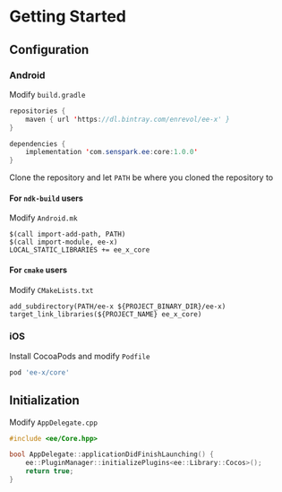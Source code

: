 # Getting Started
## Configuration
### Android
Modify `build.gradle`
```java
repositories {
    maven { url 'https://dl.bintray.com/enrevol/ee-x' }
}

dependencies {
    implementation 'com.senspark.ee:core:1.0.0'
}
```

Clone the repository and let `PATH` be where you cloned the repository to
#### For `ndk-build` users
Modify `Android.mk`
```
$(call import-add-path, PATH)
$(call import-module, ee-x)
LOCAL_STATIC_LIBRARIES += ee_x_core
```

#### For `cmake` users
Modify `CMakeLists.txt`
```
add_subdirectory(PATH/ee-x ${PROJECT_BINARY_DIR}/ee-x)
target_link_libraries(${PROJECT_NAME} ee_x_core)
```

### iOS
Install CocoaPods and modify `Podfile`
```ruby
pod 'ee-x/core'
```

## Initialization
Modify `AppDelegate.cpp`
```cpp
#include <ee/Core.hpp>

bool AppDelegate::applicationDidFinishLaunching() {
    ee::PluginManager::initializePlugins<ee::Library::Cocos>();
    return true;
}
```
